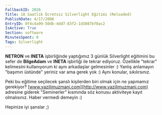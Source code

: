 ```yaml
---
FallbackID: 2026
Title: 18 Saatlik Ücretsiz Silverlight Eğitimi (Reloaded)
PublishDate: 4/17/2008
EntryID: 0f4c4a99-50db-4dd7-83f2-1d3087bf8ac2
IsActive: True
Section: software
MinutesSpent: 0
Tags: Silverlight
---
```

**NETRON** ve **INETA** işbirliğinde yaptığımız 3 günlük Silverlight
eğitimini bu sefer de **BilgeAdam** ve **INETA** işbirliği ile tekrar
ediyoruz. Özellikle "tekrar" kelimesini kullanıyorum ki aynı arkadaşlar
gelmesinler :) Yanlış anlamayın "başımın üstünde" yeriniz var ama gerek
yok :) Aynı konular, sıkılırsınız.

Peki bu eğitime seçilecek şanslı kişilerden biri olmak için ne yapmamız
gerekiyor? [www.yazilimuzmani.com](http://www.yazilimuzmani.com)
adresine giderek "Seminerler" kısmında söz konusu aktiviteye kayıt
olmalısınız. Haber vermedi demeyin :)

Hepinize iyi şanslar ;)


